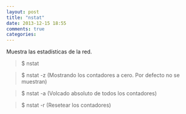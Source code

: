 ```yaml
---
layout: post
title: "nstat"
date: 2013-12-15 18:55
comments: true
categories: 
---
```

Muestra las estadísticas de la red.

>$ nstat

>$ nstat -z (Mostrando los contadores a cero. Por defecto no se muestran)

>$ nstat -a (Volcado absoluto de todos los contadores)

>$ nstat -r (Resetear los contadores)

